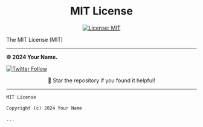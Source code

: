 <div align="center">

# MIT License

[![License: MIT](https://img.shields.io/badge/License-MIT-yellow.svg)](https://opensource.org/licenses/MIT)

</div>

The MIT License (MIT)

---

**© 2024 Your Name.**

[![Twitter Follow](https://img.shields.io/twitter/follow/your-twitter-handle.svg?style=social)](https://twitter.com/your-twitter-handle)

<div align="center">

</div>

<div align="center">

🌟 Star the repository if you found it helpful!

</div>

---

```markdown
MIT License

Copyright (c) 2024 Your Name

...


